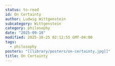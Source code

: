 ```yaml
---
status: to-read
id: On Certainty
author: Ludwig Wittgenstein
subcategory: Wittgenstein
category: philosophy
date: "2025-09-18"
modified: 2025-10-25 02:12:55 GMT-04:00
tags:
  - philosophy
posters: "[[library/posters/on-certainty.jpg]]"
title: On Certainty
---
```

